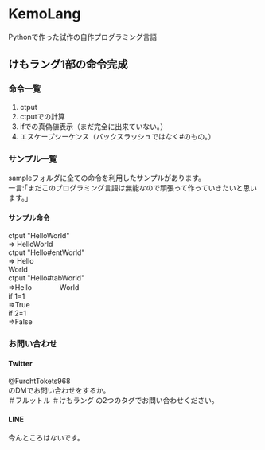 # KemoLang
Pythonで作った試作の自作プログラミング言語
## けもラング1部の命令完成
### 命令一覧

1. ctput
2. ctputでの計算
3. ifでの真偽値表示（まだ完全に出来ていない。）
4. エスケープシーケンス（バックスラッシュではなく#のもの。）

### サンプル一覧

sampleフォルダに全ての命令を利用したサンプルがあります。<br>
一言:｢まだこのプログラミング言語は無能なので頑張って作っていきたいと思います。｣

#### サンプル命令
ctput "HelloWorld"<br>
=> HelloWorld<br>
ctput "Hello#entWorld"<br>
=> Hello<br>
World<br>
ctput "Hello#tabWorld"<br>
=>Hello　　　　World<br>
if 1=1<br>
=>True<br>
if 2=1<br>
=>False

### お問い合わせ
#### Twitter
@FurchtTokets968<br>
のDMでお問い合わせをするか。<br>
＃フルットル ＃けもラング の2つのタグでお問い合わせください。
#### LINE
今んところはないです。
